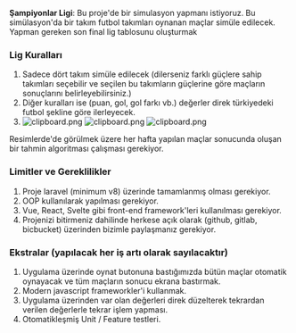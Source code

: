**Şampiyonlar Ligi**: Bu proje'de bir simulasyon yapmanı istiyoruz. Bu simülasyon'da bir takım futbol takımları oynanan maçlar simüle edilecek. Yapman gereken son final lig tablosunu oluşturmak

### Lig Kuralları
  1. Sadece dört takım simüle edilecek (dilerseniz farklı güçlere sahip takımları seçebilir ve seçilen bu takımların güçlerine göre maçların sonuçlarını belirleyebilirsiniz.)
  2. Diğer kuralları ise (puan, gol, gol farkı vb.) değerler direk türkiyedeki futbol şekline göre ilerleyecek.
  3. ![clipboard.png](inkdrop://file:kuV-X558s)
![clipboard.png](inkdrop://file:ehIhVkIF6)
![clipboard.png](inkdrop://file:7qIrfLK8f)

Resimlerde'de görülmek üzere her hafta yapılan maçlar sonucunda oluşan bir tahmin algoritması çalışması gerekiyor.


### Limitler ve Gereklilikler
  1. Proje laravel (minimum v8) üzerinde tamamlanmış olması gerekiyor.
  2. OOP kullanılarak yapılması gerekiyor.
  3. Vue, React, Svelte gibi front-end framework'leri kullanılması gerekiyor.
  4. Projenizi bitirmeniz dahilinde herkese açık olarak (github, gitlab, bicbucket) üzerinden bizimle paylaşmanız gerekiyor.


### Ekstralar (yapılacak her iş artı olarak sayılacaktır)
  1. Uygulama üzerinde oynat butonuna bastığımızda bütün maçlar otomatik oynayacak ve tüm maçların sonucu ekrana bastırmak.
  2. Modern javascript frameworkler'i kullanmak.
  3. Uygulama üzerinden var olan değerleri direk düzelterek tekrardan verilen değerlerle tekrar işlem yapması.
  4. Otomatikleşmiş Unit / Feature testleri. 
